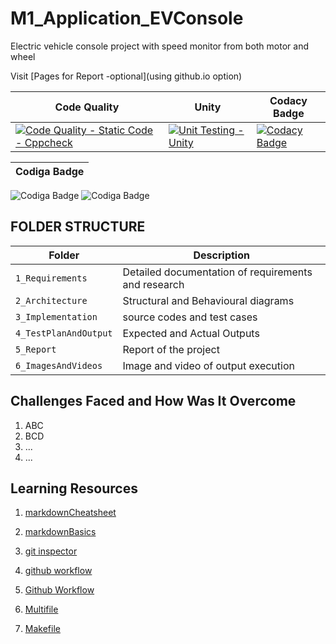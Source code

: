 # M1_Application_EVConsole
Electric vehicle console project with speed monitor from both motor and wheel

Visit [Pages for Report -optional](using github.io option)

 Code Quality | Unity | Codacy Badge
----------|-------|--------------
 |[![Code Quality - Static Code - Cppcheck](https://github.com/shan-2000/M1_Application_EVConsole/actions/workflows/cppcheck.yml/badge.svg)](https://github.com/shan-2000/M1_Application_EVConsole/actions/workflows/cppcheck.yml)| [![Unit Testing - Unity](https://github.com/shan-2000/M1_Application_EVConsole/actions/workflows/unity.yml/badge.svg)](https://github.com/shan-2000/M1_Application_EVConsole/actions/workflows/unity.yml)| [![Codacy Badge](https://app.codacy.com/project/badge/Grade/beecbcddc581497a8200f653d8610ef6)](https://www.codacy.com/gh/shan-2000/M1_Application_EVConsole/dashboard?utm_source=github.com&amp;utm_medium=referral&amp;utm_content=shan-2000/M1_Application_EVConsole&amp;utm_campaign=Badge_Grade)




| Codiga Badge |
|--------|
![Codiga Badge](https://api.codiga.io/project/29997/score/svg) 
![Codiga Badge](https://api.codiga.io/project/29997/status/svg)  



## FOLDER STRUCTURE
| Folder | Description |
|--------|-------------|
| `1_Requirements`| Detailed documentation of requirements and research |
| `2_Architecture`| Structural and Behavioural diagrams|
| `3_Implementation`| source codes and test cases |
| `4_TestPlanAndOutput`| Expected and Actual Outputs  |
| `5_Report`| Report of the project |
| `6_ImagesAndVideos`| Image and video of output execution |
   

## Challenges Faced and How Was It Overcome

1. ABC
2. BCD
3. ...
4. ...

## Learning Resources

1. [markdownCheatsheet](https://github.com/adam-p/markdown-here/wiki/Markdown-Cheatsheet)
2. [markdownBasics](https://guides.github.com/features/mastering-markdown/)
3. [git inspector](https://github.com/ejwa/gitinspector.git)
4. [github workflow](https://docs.github.com/en/actions/learn-github-action)
5. [Github Workflow](https://lab.github.com/githubtraining/first-day-on-github)

6. [Multifile](https://softwareengineering.stackexchange.com/questions/401415/what-are-the-benefits-of-multi-file-programming)

7. [Makefile](https://youtu.be/O5mG8H36V44)


